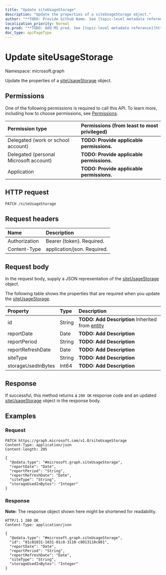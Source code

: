 ```yaml
---
title: "Update siteUsageStorage"
description: "Update the properties of a siteUsageStorage object."
author: "**TODO: Provide Github Name. See [topic-level metadata reference](https://msgo.azurewebsites.net/add/document/guidelines/metadata.html#topic-level-metadata)**"
localization_priority: Normal
ms.prod: "**TODO: Add MS prod. See [topic-level metadata reference](https://msgo.azurewebsites.net/add/document/guidelines/metadata.html#topic-level-metadata)**"
doc_type: apiPageType
---
```


# Update siteUsageStorage
Namespace: microsoft.graph



Update the properties of a [siteUsageStorage](../resources/siteusagestorage.md) object.

## Permissions
One of the following permissions is required to call this API. To learn more, including how to choose permissions, see [Permissions](/graph/permissions-reference).

|Permission type|Permissions (from least to most privileged)|
|:---|:---|
|Delegated (work or school account)|**TODO: Provide applicable permissions.**|
|Delegated (personal Microsoft account)|**TODO: Provide applicable permissions.**|
|Application|**TODO: Provide applicable permissions.**|

## HTTP request

<!-- {
  "blockType": "ignored"
}
-->
``` http
PATCH /siteUsageStorage
```

## Request headers
|Name|Description|
|:---|:---|
|Authorization|Bearer {token}. Required.|
|Content-Type|application/json. Required.|

## Request body
In the request body, supply a JSON representation of the [siteUsageStorage](../resources/siteusagestorage.md) object.

The following table shows the properties that are required when you update the [siteUsageStorage](../resources/siteusagestorage.md).

|Property|Type|Description|
|:---|:---|:---|
|id|String|**TODO: Add Description** Inherited from [entity](../resources/entity.md)|
|reportDate|Date|**TODO: Add Description**|
|reportPeriod|String|**TODO: Add Description**|
|reportRefreshDate|Date|**TODO: Add Description**|
|siteType|String|**TODO: Add Description**|
|storageUsedInBytes|Int64|**TODO: Add Description**|



## Response

If successful, this method returns a `200 OK` response code and an updated [siteUsageStorage](../resources/siteusagestorage.md) object in the response body.

## Examples

### Request
<!-- {
  "blockType": "request",
  "name": "update_siteusagestorage"
}
-->
``` http
PATCH https://graph.microsoft.com/v1.0/siteUsageStorage
Content-Type: application/json
Content-length: 205

{
  "@odata.type": "#microsoft.graph.siteUsageStorage",
  "reportDate": "Date",
  "reportPeriod": "String",
  "reportRefreshDate": "Date",
  "siteType": "String",
  "storageUsedInBytes": "Integer"
}
```


### Response
**Note:** The response object shown here might be shortened for readability.
<!-- {
  "blockType": "response",
  "truncated": true
}
-->
``` http
HTTP/1.1 200 OK
Content-Type: application/json

{
  "@odata.type": "#microsoft.graph.siteUsageStorage",
  "id": "01c81031-1031-01c8-3110-c8013110c801",
  "reportDate": "Date",
  "reportPeriod": "String",
  "reportRefreshDate": "Date",
  "siteType": "String",
  "storageUsedInBytes": "Integer"
}
```

